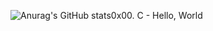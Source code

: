 
![Anurag's GitHub stats](https://github-readme-stats.vercel.app/api?username=alberto&theme=dark&show_icons=true)0x00. C - Hello, World
